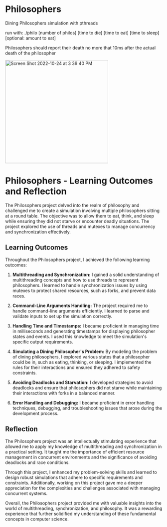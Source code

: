 # Philosophers
Dining Philosophers simulation with pthreads


run with:
./philo [number of philos] [time to die] [time to eat] [time to sleep] [optional: amount to eat]

Philosophers should report their death no more that 10ms after the actual death of the philosopher

<img width="330" alt="Screen Shot 2022-10-24 at 3 39 40 PM" src="https://user-images.githubusercontent.com/26721576/197517825-e060c7d1-cb2d-4474-89a8-d67aa41ef374.png">

# Philosophers - Learning Outcomes and Reflection

The Philosophers project delved into the realm of philosophy and challenged me to create a simulation involving multiple philosophers sitting at a round table. The objective was to allow them to eat, think, and sleep while ensuring they did not starve or encounter deadly situations. The project explored the use of threads and mutexes to manage concurrency and synchronization effectively.

## Learning Outcomes
Throughout the Philosophers project, I achieved the following learning outcomes:

1. **Multithreading and Synchronization:** I gained a solid understanding of multithreading concepts and how to use threads to represent philosophers. I learned to handle synchronization issues by using mutexes to protect shared resources, such as forks, and prevent data races.

2. **Command-Line Arguments Handling:** The project required me to handle command-line arguments efficiently. I learned to parse and validate inputs to set up the simulation correctly.

3. **Handling Time and Timestamps:** I became proficient in managing time in milliseconds and generating timestamps for displaying philosopher states and events. I used this knowledge to meet the simulation's specific output requirements.

4. **Simulating a Dining Philosopher's Problem:** By modeling the problem of dining philosophers, I explored various states that a philosopher could be in, such as eating, thinking, or sleeping. I implemented the rules for their interactions and ensured they adhered to safety constraints.

5. **Avoiding Deadlocks and Starvation:** I developed strategies to avoid deadlocks and ensure that philosophers did not starve while maintaining their interactions with forks in a balanced manner.

6. **Error Handling and Debugging:** I became proficient in error handling techniques, debugging, and troubleshooting issues that arose during the development process.

## Reflection
The Philosophers project was an intellectually stimulating experience that allowed me to apply my knowledge of multithreading and synchronization in a practical setting. It taught me the importance of efficient resource management in concurrent environments and the significance of avoiding deadlocks and race conditions.

Through this project, I enhanced my problem-solving skills and learned to design robust simulations that adhere to specific requirements and constraints. Additionally, working on this project gave me a deeper appreciation for the complexities and challenges associated with managing concurrent systems.

Overall, the Philosophers project provided me with valuable insights into the world of multithreading, synchronization, and philosophy. It was a rewarding experience that further solidified my understanding of these fundamental concepts in computer science.

